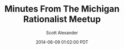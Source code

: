 ---
layout: podcast
title: "Minutes From The Michigan Rationalist Meetup"
author: Scott Alexander
description: https://slatestarcodex.com/2014/06/09/minutes-from-the-michigan-rationalist-meetup/
date: 2014-06-09 01:02:00 PDT
length: 796064
duration: 199
guid: minutes-from-the-michigan-rationalist-meetup
---